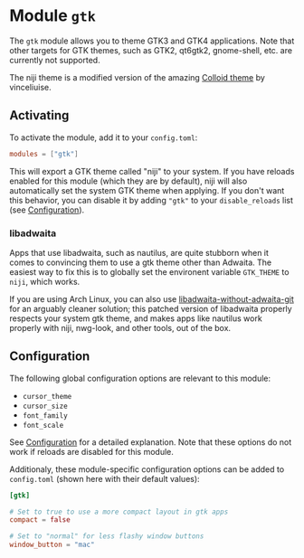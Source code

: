 # Module `gtk`

The `gtk` module allows you to theme GTK3 and GTK4 applications. Note that other
targets for GTK themes, such as GTK2, qt6gtk2, gnome-shell, etc. are currently
not supported.

The niji theme is a modified version of the amazing [Colloid theme](https://github.com/vinceliuice/Colloid-gtk-theme)
by vinceliuise.

## Activating

To activate the module, add it to your `config.toml`:

```toml
modules = ["gtk"]
```

This will export a GTK theme called "niji" to your system. If you have reloads enabled
for this module (which they are by default), niji will also automatically set the
system GTK theme when applying. If you don't want this behavior, you can disable it
by adding `"gtk"` to your `disable_reloads` list (see [Configuration](../configuration.md)).

### libadwaita

Apps that use libadwaita, such as nautilus, are quite stubborn when it comes to convincing
them to use a gtk theme other than Adwaita. The easiest way to fix this is to globally set
the environent variable `GTK_THEME` to `niji`, which works.

If you are using Arch Linux, you can also use [libadwaita-without-adwaita-git](https://aur.archlinux/org/packages/libadwaita-without-adwaita-git)
for an arguably cleaner solution; this patched version of libadwaita properly respects
your system gtk theme, and makes apps like nautilus work properly with niji, nwg-look, and other tools,
out of the box.

## Configuration

The following global configuration options are relevant to this module:

- `cursor_theme`
- `cursor_size`
- `font_family`
- `font_scale`

See [Configuration](../configuration.md) for a detailed explanation. Note that these options
do not work if reloads are disabled for this module.

Additionaly, these module-specific configuration options can be added to `config.toml`
(shown here with their default values):

```toml
[gtk]

# Set to true to use a more compact layout in gtk apps
compact = false

# Set to "normal" for less flashy window buttons
window_button = "mac"
```
